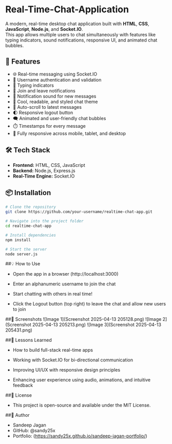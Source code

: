# Real-Time-Chat-Application

A modern, real-time desktop chat application built with **HTML**, **CSS**, **JavaScript**, **Node.js**, and **Socket.IO**.  
This app allows multiple users to chat simultaneously with features like typing indicators, sound notifications, responsive UI, and animated chat bubbles.

## 🚀 Features

- 🌐 Real-time messaging using Socket.IO
- 🔐 Username authentication and validation
- 💬 Typing indicators
- 📢 Join and leave notifications
- 🔔 Notification sound for new messages
- 🎨 Cool, readable, and styled chat theme
- 🔄 Auto-scroll to latest messages
- 🌓 Responsive logout button 
- 🗨️ Animated and user-friendly chat bubbles
- ⏱️ Timestamps for every message
- 📱 Fully responsive across mobile, tablet, and desktop

## 🛠️ Tech Stack

- **Frontend:** HTML, CSS, JavaScript
- **Backend:** Node.js, Express.js
- **Real-Time Engine:** Socket.IO

## 📦 Installation

```bash
# Clone the repository
git clone https://github.com/your-username/realtime-chat-app.git

# Navigate into the project folder
cd realtime-chat-app

# Install dependencies
npm install

# Start the server
node server.js
```
##💡 How to Use
- Open the app in a browser (http://localhost:3000)

- Enter an alphanumeric username to join the chat

- Start chatting with others in real time!

- Click the Logout button (top right) to leave the chat and allow new users to join

##📸 Screenshots
![Image 1](Screenshot 2025-04-13 205128.png)
![Image 2](Screenshot 2025-04-13 205213.png)
![Image 3](Screenshot 2025-04-13 205431.png)

##🧠 Lessons Learned
- How to build full-stack real-time apps

- Working with Socket.IO for bi-directional communication

- Improving UI/UX with responsive design principles

- Enhancing user experience using audio, animations, and intuitive feedback

##📄 License
- This project is open-source and available under the MIT License.

##👤 Author
- Sandeep Jagan
- GitHub: @sandy25x
- Portfolio: (https://sandy25x.github.io/sandeep-jagan-portfolio/)
